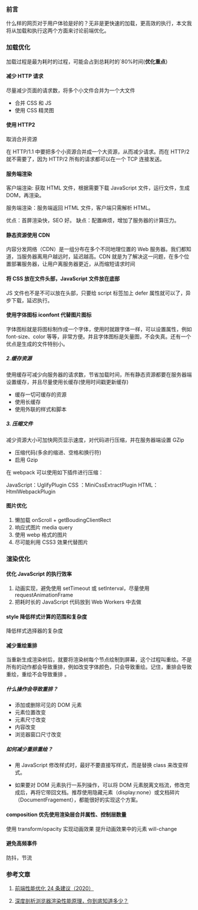 ### 前言

什么样的网页对于用户体验是好的？无非是更快速的加载，更高效的执行，本文我将从加载和执行这两个方面来讨论前端优化。

### 加载优化

加载过程是最为耗时的过程，可能会占到总耗时的`80%时间(**优化重点**)

#### 减少 HTTP 请求

尽量减少页面的请求数，将多个小文件合并为一个大文件

- 合并 CSS 和 JS
- 使用 CSS 精灵图

#### 使用 HTTP2

取消合并资源

在 HTTP/1.1 中要把多个小资源合并成一个大资源，从而减少请求。而在 HTTP/2 就不需要了，因为 HTTP/2 所有的请求都可以在一个 TCP 连接发送。

#### 服务端渲染

客户端渲染: 获取 HTML 文件，根据需要下载 JavaScript 文件，运行文件，生成 DOM，再渲染。

服务端渲染：服务端返回 HTML 文件，客户端只需解析 HTML。

优点：首屏渲染快，SEO 好。
缺点：配置麻烦，增加了服务器的计算压力。

#### 静态资源使用 CDN

内容分发网络（CDN）是一组分布在多个不同地理位置的 Web 服务器。我们都知道，当服务器离用户越远时，延迟越高。CDN 就是为了解决这一问题，在多个位置部署服务器，让用户离服务器更近，从而缩短请求时间

#### 将 CSS 放在文件头部，JavaScript 文件放在底部

JS 文件也不是不可以放在头部，只要给 script 标签加上 defer 属性就可以了，异步下载，延迟执行。

#### 使用字体图标 iconfont 代替图片图标

字体图标就是将图标制作成一个字体，使用时就跟字体一样，可以设置属性，例如 font-size、color 等等，非常方便。并且字体图标是矢量图，不会失真。还有一个优点是生成的文件特别小。

##### 2.缓存资源

使用缓存可减少向服务器的请求数，节省加载时间，所有静态资源都要在服务器端设置缓存，并且尽量使用长缓存(使用时间戳更新缓存)

- 缓存一切可缓存的资源
- 使用长缓存
- 使用外联的样式和脚本

##### 3. 压缩文件

减少资源大小可加快网页显示速度，对代码进行压缩，并在服务器端设置 GZip

- 压缩代码(多余的缩进、空格和换行符)
- 启用 Gzip

在 webpack 可以使用如下插件进行压缩：

JavaScript：UglifyPlugin
CSS ：MiniCssExtractPlugin
HTML：HtmlWebpackPlugin

#### 图片优化

1. 懒加载
   onScroll + getBoudingClientRect
2. 响应式图片
   media query
3. 使用 webp 格式的图片
4. 尽可能利用 CSS3 效果代替图片

### 渲染优化

#### 优化 JavaScript 的执行效率

1. 动画实现，避免使用 setTimeout 或 setInterval，尽量使用 requestAnimationFrame
2. 把耗时长的 JavaScript 代码放到 Web Workers 中去做

#### style 降低样式计算的范围和复杂度

降低样式选择器的复杂度

#### 减少重绘重排

当重新生成渲染树后，就要将渲染树每个节点绘制到屏幕，这个过程叫重绘。不是所有的动作都会导致重排，例如改变字体颜色，只会导致重绘。记住，重排会导致重绘，重绘不会导致重排 。

##### 什么操作会导致重排？

- 添加或删除可见的 DOM 元素
- 元素位置改变
- 元素尺寸改变
- 内容改变
- 浏览器窗口尺寸改变

##### 如何减少重排重绘？

- 用 JavaScript 修改样式时，最好不要直接写样式，而是替换 class 来改变样式。

- 如果要对 DOM 元素执行一系列操作，可以将 DOM 元素脱离文档流，修改完成后，再将它带回文档。推荐使用隐藏元素（display:none）或文档碎片（DocumentFragement），都能很好的实现这个方案。

#### composition 优先使用渲染层合并属性、控制层数量

使用 transform/opacity 实现动画效果
提升动画效果中的元素 will-change

#### 避免高频事件

防抖，节流

### 参考文章

1. [前端性能优化 24 条建议（2020）](https://segmentfault.com/a/1190000022205291)

2. [深度剖析浏览器渲染性能原理，你到底知道多少？](https://www.jianshu.com/p/a32b890c29b1)
